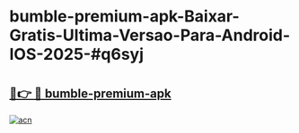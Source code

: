 # bumble-premium-apk-Baixar-Gratis-Ultima-Versao-Para-Android-IOS-2025-#q6syj

# <h2><a href="https://ainizakaria.my?title=bumble-premium-apk&ref=24M">🔗👉 🔴 bumble-premium-apk</a></h2>

[![acn](https://github.com/user-attachments/assets/0f9c940e-d8b0-45ae-aac7-cd30a18b3e1c)](https://ainizakaria.my?title=bumble-premium-apk&ref=24M)

